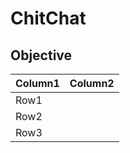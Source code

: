 # ChitChat

## Objective

| Column1 | Column2 |
| ------- | ------- |
| Row1    |         |
| Row2    |         |
| Row3    |         |
